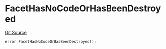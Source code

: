 # FacetHasNoCodeOrHasBeenDestroyed
[Git Source](https://github.com/thrackle-io/tron/blob/570e509b7dae1b89ffe858956bb3df9bbac2510a/src/protocol/economic/ruleProcessor/RuleProcessorDiamond.sol)


```solidity
error FacetHasNoCodeOrHasBeenDestroyed();
```

